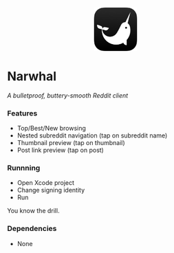 <p align="center">
  <img src="https://github.com/pawlowskialex/Narwhal/raw/develop/Sources/Supporting%20Files/Assets.xcassets/AppIcon.appiconset/App%20Icon%2060%20x%2060%403x.png" width="20%">
</p>

# Narwhal

*A bulletproof, buttery-smooth Reddit client*

### Features

  - Top/Best/New browsing
  - Nested subreddit navigation (tap on subreddit name)
  - Thumbnail preview (tap on thumbnail)
  - Post link preview (tap on post)

### Runnning

  - Open Xcode project
  - Change signing identity
  - Run

You know the drill.

### Dependencies

 - None
